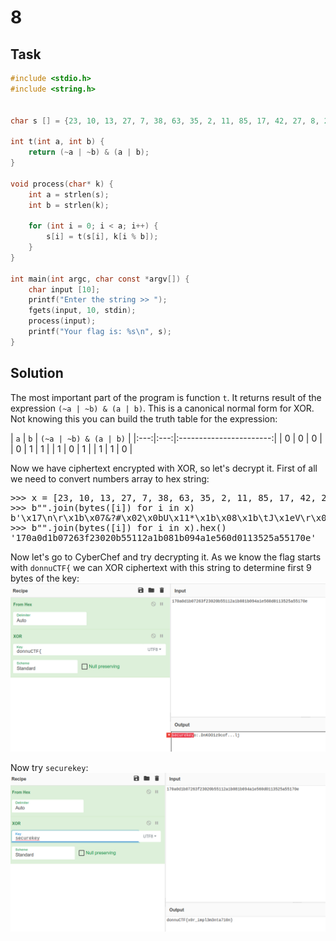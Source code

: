 # 8

## Task

```C
#include <stdio.h>
#include <string.h>


char s [] = {23, 10, 13, 27, 7, 38, 63, 35, 2, 11, 85, 17, 42, 27, 8, 27, 9, 74, 30, 86, 13, 1, 19, 82, 90, 85, 23, 14, 0};

int t(int a, int b) {
    return (~a | ~b) & (a | b);
}

void process(char* k) {
    int a = strlen(s);
    int b = strlen(k);

    for (int i = 0; i < a; i++) {
        s[i] = t(s[i], k[i % b]);
    }
}

int main(int argc, char const *argv[]) {
    char input [10];
    printf("Enter the string >> ");
    fgets(input, 10, stdin);
    process(input);
    printf("Your flag is: %s\n", s);
}
```

## Solution

The most important part of the program is function `t`. It returns result of the expression `(~a | ~b) & (a | b)`. This is a canonical normal form for XOR. Not knowing this you can build the truth table for the expression:

| `a` | `b` | `(~a | ~b) & (a | b)`   |
|:---:|:---:|:-----------------------:|
|  0  |  0  |            0            |
|  0  |  1  |            1            |
|  1  |  0  |            1            |
|  1  |  1  |            0            |

Now we have ciphertext encrypted with XOR, so let's decrypt it. First of all we need to convert numbers array to hex string:

<pre>&gt;&gt;&gt; x = [23, 10, 13, 27, 7, 38, 63, 35, 2, 11, 85, 17, 42, 27, 8, 27, 9, 74, 30, 86, 13, 1, 19, 82, 90, 85, 23, 14]
&gt;&gt;&gt; b&quot;&quot;.join(bytes([i]) for i in x)
b&apos;\x17\n\r\x1b\x07&amp;?#\x02\x0bU\x11*\x1b\x08\x1b\tJ\x1eV\r\x01\x13RZU\x17\x0e&apos;
&gt;&gt;&gt; b&quot;&quot;.join(bytes([i]) for i in x).hex()
&apos;170a0d1b07263f23020b55112a1b081b094a1e560d0113525a55170e&apos;</pre>

Now let's go to CyberChef and try decrypting it. As we know the flag starts with `donnuCTF{` we can XOR ciphertext with this string to determine first 9 bytes of the key:
![key](./src/key.png)

Now try `securekey`:
![flag](./src/flag.png)